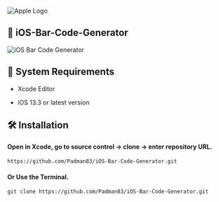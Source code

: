 ![Apple Logo](https://user-images.githubusercontent.com/45048950/73131198-bca1e580-4041-11ea-8f8d-ebfd844f0e64.png) 

## 📱 iOS-Bar-Code-Generator

![iOS Bar Code Generator](https://user-images.githubusercontent.com/45048950/77667549-52fc7400-6fbd-11ea-8cf5-21110970a871.gif)

## 🧰 System Requirements

* Xcode Editor

* iOS 13.3 or latest version

## 🛠️ Installation

#### Open in Xcode, go to source control -> clone -> enter repository URL.

```
https://github.com/Padman83/iOS-Bar-Code-Generator.git
```

#### Or Use the Terminal.

```
git clone https://github.com/Padman83/iOS-Bar-Code-Generator.git
```
